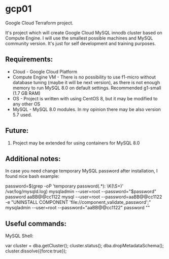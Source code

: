 # gcp01
Google Cloud Terraform project.

It's project which will create Google Cloud MySQL innodb cluster based on Compute Engine.
I will use the smallest possible machines and MySQL community version.
It's just for self development and training purposes. 

Requirements:
-------------
- Cloud - Google Cloud Platform
- Compute Engine VM - There is no possibility to use f1-micro without database tuning (maybe it will be next version), as there is not enough memory to run MySQL 8.0 on default settings. Recommended g1-small (1.7 GB RAM)
- OS - Project is written with using CentOS 8, but it may be modified to any other OS
- MySQL - MySQL 8.0 modules. In my opinion there may be also version 5.7 used. 



Future:
-------
1. Project may be extended for using containers for MySQL 8.0


Additional notes:
-----------------
In case you need change temporary MySQL password after installation, I found nice bash example:

password=$(grep -oP 'temporary password(.*): \K(\S+)' /var/log/mysqld.log)
mysqladmin --user=root --password="$password" password aaBB@@cc1122
mysql --user=root --password=aaBB@@cc1122 -e "UNINSTALL COMPONENT 'file://component_validate_password';"
mysqladmin --user=root --password="aaBB@@cc1122" password ""

Useful commands:
----------------

MySQL Shell:

var cluster = dba.getCluster();
cluster.status();
dba.dropMetadataSchema();
cluster.dissolve({force:true});